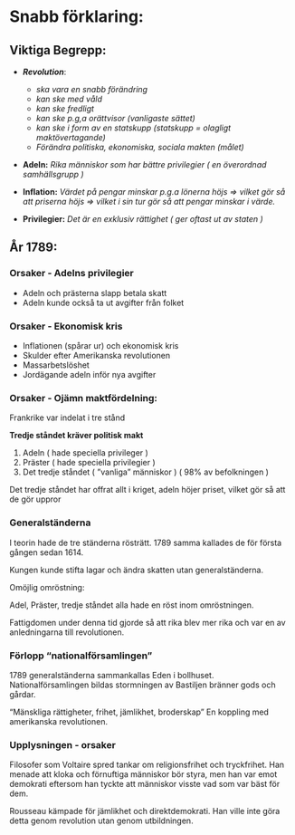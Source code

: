 # Snabb förklaring:

## Viktiga Begrepp:

- ***Revolution***:
    - *ska vara en snabb förändring*
    - *kan ske med våld*
    - *kan ske fredligt*
    - *kan ske p.g,a orättvisor (vanligaste sättet)*
    - *kan ske i form av en statskupp (statskupp = olagligt maktövertagande)*
    - *Förändra politiska, ekonomiska, sociala makten (målet)*


- **Adeln:** *Rika människor som har bättre privilegier ( en överordnad samhällsgrupp )*
- **Inflation:** *Värdet på pengar minskar p.g.a lönerna höjs ⇒ vilket gör så att priserna höjs ⇒ vilket i sin tur gör så att pengar minskar i värde.*
- **Privilegier:** *Det är en exklusiv rättighet ( ger oftast ut av staten )*

## År 1789:

### Orsaker - Adelns privilegier

- Adeln och prästerna slapp betala skatt
- Adeln kunde också ta ut avgifter från folket

### Orsaker - Ekonomisk kris

- Inflationen (spårar ur) och ekonomisk kris
- Skulder efter Amerikanska revolutionen
- Massarbetslöshet
- Jordägande adeln inför nya avgifter

### Orsaker - Ojämn maktfördelning:

Frankrike var indelat i tre stånd

**Tredje ståndet kräver politisk makt**

1. Adeln ( hade speciella privileger )
2. Präster ( hade speciella privilegier )
3. Det tredje ståndet ( ”vanliga” människor ) ( 98% av befolkningen )

Det tredje ståndet har offrat allt i kriget, adeln höjer priset, vilket gör så att de gör uppror


### Generalständerna

I teorin hade de tre ständerna rösträtt. 1789 samma kallades de för första gången sedan 1614.

Kungen kunde stifta lagar och ändra skatten utan generalständerna.

Omöjlig omröstning:

Adel, Präster, tredje ståndet alla hade en röst inom omröstningen.

Fattigdomen under denna tid gjorde så att rika blev mer rika och var en av anledningarna till revolutionen.

### Förlopp “nationalförsamlingen”

1789 generalständerna sammankallas Eden i bollhuset. Nationalförsamlingen bildas stormningen av Bastiljen bränner gods och gårdar.

“Mänskliga rättigheter, frihet, jämlikhet, broderskap” En koppling med amerikanska revolutionen.

### Upplysningen - orsaker

Filosofer som Voltaire spred tankar om religionsfrihet och tryckfrihet. Han menade att kloka och förnuftiga människor bör styra, men han var emot demokrati eftersom han tyckte att människor visste vad som var bäst för dem.

Rousseau kämpade för jämlikhet och direktdemokrati. Han ville inte göra detta genom revolution utan genom utbildningen.

